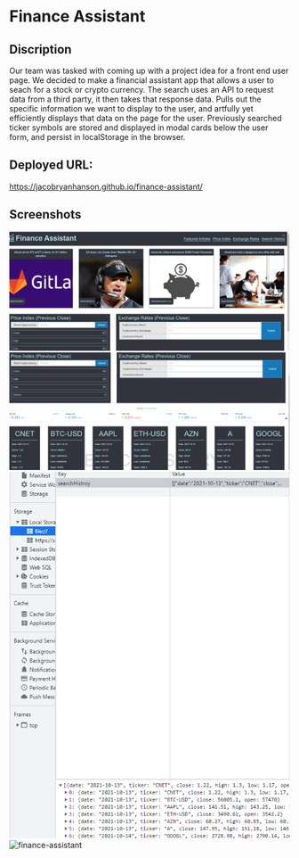 # Finance Assistant

## Discription
Our team was tasked with coming up with a project idea for a front end user page. We decided to make a financial assistant app
that allows a user to seach for a stock or crypto currency. The search uses an API to request data from a third party, it then takes that 
response data. Pulls out the specific information we want to display to the user, and artfully yet efficiently displays that data on the page for the user. Previously searched ticker symbols are stored and displayed in modal cards below the user form, and persist in localStorage in the browser.

## Deployed URL:
https://jacobryanhanson.github.io/finance-assistant/

## Screenshots
![alt text](./assets/images/top-of-page.png)
![alt text](./assets/images/input-history-ticker.png)
![alt text](./assets/images/localstorage.png)
![finance-assistant](https://user-images.githubusercontent.com/89164466/137236307-a38800d1-c1fd-4593-a13f-7898b7ac480c.png)

